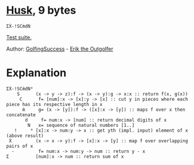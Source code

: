 # [Husk](https://github.com/barbuz/Husk), 9 bytes

    ΣẊ-!SCṁdN

[Test suite.](https://tio.run/##yygtzv6vkPuoqfH/ucUPd3XpKgY7P9zZmOL3////aEMdIx1jHRMdUx0zHXMdCx1LHUODWAA)

Author: [GolfingSuccess](https://github.com/GolfingSuccess) - [Erik the Outgolfer](https://chat.stackexchange.com/users/80316/erik-the-outgolfer)

# Explanation

    ΣẊ-!SCṁdN⁰
        S      (x -> y -> z):f -> (x -> y):g -> x:x :: return f(x, g(x))
         C      f= [num]:x -> [x]:y -> [x] :: cut y in pieces where each piece has its respective length in x
          ṁ     g= (x -> [y]):f -> ([x]:x -> [y]) :: maps f over x then concatenate
           d     f= num:x -> [num] :: return decimal digits of x
            N   x= sequence of natural numbers [1..]
       !     ⁰ [x]:x -> num:y -> x :: get yth (impl. input) element of x (above result)
     Ẋ         (x -> x -> y):f -> [x]:x -> [y] :: map f over overlapping pairs of x
      -         f= num:x -> num:y -> num :: return y - x
    Σ          [num]:x -> num :: return sum of x
